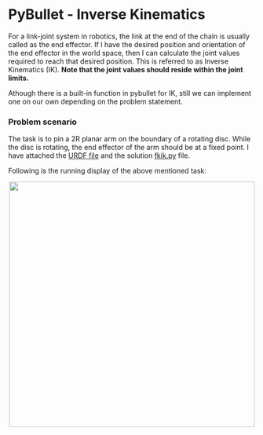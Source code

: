 # PyBullet - Inverse Kinematics
For a link-joint system in robotics, the link at the end of the chain is usually called as the end effector. If I have the desired position and orientation of the end effector in the world space, then I can calculate the joint values required to reach that desired position. This is referred to as Inverse Kinematics (IK). **Note that the joint values should reside within the joint limits.**

Athough there is a built-in function in pybullet for IK, still we can implement one on our own depending on the problem statement.

### Problem scenario
The task is to pin a 2R planar arm on the boundary of a rotating disc. While the disc is rotating, the end effector of the arm should be at a fixed point.
I have attached the [URDF file](fkik.urdf) and the solution [fkik.py](fkik.py) file.

Following is the running display of the above mentioned task:
<br>
<p align=center>
  <img width=500 src=task.gif>
  </p>
